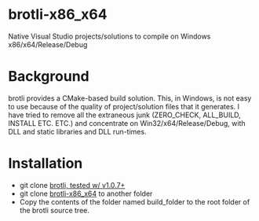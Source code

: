 # brotli-x86_x64
Native Visual Studio projects/solutions to compile on Windows x86/x64/Release/Debug

# Background #
brotli provides a CMake-based build solution. This, in Windows, is not
easy to use because of the quality of project/solution files that it
generates. I have tried to remove all the extraneous junk (ZERO_CHECK,
ALL_BUILD, INSTALL ETC. ETC.) and concentrate on
Win32/x64/Release/Debug, with DLL and static libraries and DLL
run-times.

# Installation #

  * git clone [brotli, tested w/ v1.0.7+](https://github.com/google/brotli)
  * git clone [brotli-x86_x64](https://github.com/sridharb1/brotli-x86_x64)
    to another folder
  * Copy the contents of the folder named build_folder to the root
    folder of the brotli source tree.
